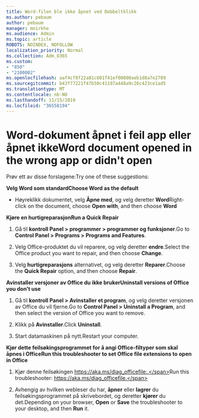 ```yaml
---
title: Word-filen ble ikke åpnet ved Dobbeltklikk
ms.author: pebaum
author: pebaum
manager: mnirkhe
ms.audience: Admin
ms.topic: article
ROBOTS: NOINDEX, NOFOLLOW
localization_priority: Normal
ms.collection: Adm_O365
ms.custom:
- "850"
- "2100002"
ms.openlocfilehash: aaf4cf8f22a81c601f41ef00080aeb1d8a7e2789
ms.sourcegitcommit: b43f77221f47b50c41197a448a9c26c423ce1ad5
ms.translationtype: MT
ms.contentlocale: nb-NO
ms.lasthandoff: 11/15/2019
ms.locfileid: "36558194"
---
```

# <a name="word-document-opened-in-the-wrong-app-or-didnt-open"></a><span data-ttu-id="f07bc-102">Word-dokument åpnet i feil app eller åpnet ikke</span><span class="sxs-lookup"><span data-stu-id="f07bc-102">Word document opened in the wrong app or didn't open</span></span>

<span data-ttu-id="f07bc-103">Prøv ett av disse forslagene:</span><span class="sxs-lookup"><span data-stu-id="f07bc-103">Try one of these suggestions:</span></span>

<span data-ttu-id="f07bc-104">**Velg Word som standard**</span><span class="sxs-lookup"><span data-stu-id="f07bc-104">**Choose Word as the default**</span></span>

- <span data-ttu-id="f07bc-105">Høyreklikk dokumentet, velg **Åpne med**, og velg deretter **Word**</span><span class="sxs-lookup"><span data-stu-id="f07bc-105">Right-click on the document, choose **Open with**, and then choose **Word**</span></span>

<span data-ttu-id="f07bc-106">**Kjøre en hurtigreparasjon**</span><span class="sxs-lookup"><span data-stu-id="f07bc-106">**Run a Quick Repair**</span></span>

1. <span data-ttu-id="f07bc-107">Gå til **kontroll Panel > programmer > programmer og funksjoner**.</span><span class="sxs-lookup"><span data-stu-id="f07bc-107">Go to **Control Panel > Programs > Programs and Features**.</span></span>

2. <span data-ttu-id="f07bc-108">Velg Office-produktet du vil reparere, og velg deretter **endre**.</span><span class="sxs-lookup"><span data-stu-id="f07bc-108">Select the Office product you want to repair, and then choose **Change**.</span></span>

3. <span data-ttu-id="f07bc-109">Velg **hurtigreparasjons** alternativet, og velg deretter **Reparer**.</span><span class="sxs-lookup"><span data-stu-id="f07bc-109">Choose the **Quick Repair** option, and then choose **Repair**.</span></span>

<span data-ttu-id="f07bc-110">**Avinstaller versjoner av Office du ikke bruker**</span><span class="sxs-lookup"><span data-stu-id="f07bc-110">**Uninstall versions of Office you don't use**</span></span>

1. <span data-ttu-id="f07bc-111">Gå til **kontroll Panel > Avinstaller et program**, og velg deretter versjonen av Office du vil fjerne.</span><span class="sxs-lookup"><span data-stu-id="f07bc-111">Go to **Control Panel > Uninstall a Program**, and then select the version of Office you want to remove.</span></span>

2. <span data-ttu-id="f07bc-112">Klikk på **Avinstaller**.</span><span class="sxs-lookup"><span data-stu-id="f07bc-112">Click **Uninstall**.</span></span>

3. <span data-ttu-id="f07bc-113">Start datamaskinen på nytt.</span><span class="sxs-lookup"><span data-stu-id="f07bc-113">Restart your computer.</span></span>

<span data-ttu-id="f07bc-114">**Kjør dette feilsøkingsprogrammet for å angi Office-filtyper som skal åpnes i Office**</span><span class="sxs-lookup"><span data-stu-id="f07bc-114">**Run this troubleshooter to set Office file extensions to open in Office**</span></span>

1. <span data-ttu-id="f07bc-115">Kjør denne feilsøkingen https://aka.ms/diag_officefile:.</span><span class="sxs-lookup"><span data-stu-id="f07bc-115">Run this troubleshooter: https://aka.ms/diag_officefile.</span></span>

2. <span data-ttu-id="f07bc-116">Avhengig av hvilken webleser du har, **åpner** eller **lagrer** du feilsøkingsprogrammet på skrivebordet, og deretter **kjører** du det.</span><span class="sxs-lookup"><span data-stu-id="f07bc-116">Depending on your browser, **Open** or **Save** the troubleshooter to your desktop, and then **Run** it.</span></span>
